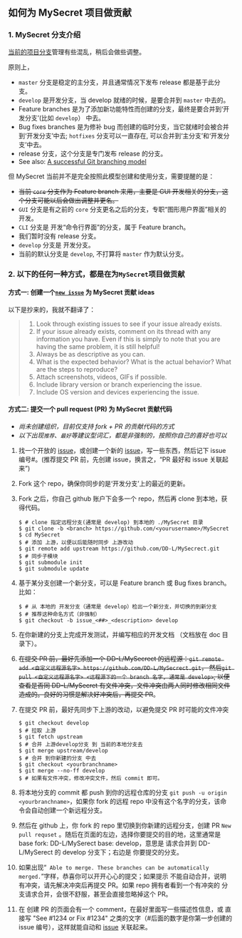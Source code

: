 
## 如何为 MySecret 项目做贡献

### 1. MySecret 分支介绍
[当前的项目分支](https://github.com/DD-L/MySecrect/network)管理有些混乱，稍后会做些调整。

原则上，

* `master` 分支是稳定的主分支，并且通常情况下发布 release 都是基于此分支。
* `develop` 是开发分支，当 develop 就绪的时候，是要合并到 `master` 中去的。
* Feature branches 是为了添加新功能特性而创建的分支，最终是要合并到‘开发分支’(比如 `develop`） 中去。
* Bug fixes branches 是为修补 bug 而创建的临时分支，当它就绪时会被合并到‘开发分支’中去; `hotfixes` 分支可以一直存在, 可以合并到‘主分支’和‘开发分支’中去。
* release 分支，这个分支是专门发布 release 的分支。
* See also: [A successful Git branching model](http://nvie.com/posts/a-successful-git-branching-model/)

但 MySecret 当前并不是完全按照此模型创建和使用分支，需要提醒的是：

* ~~当前 `core` 分支作为 Feature branch 来用，主要是 GUI 开发相关的分支，这个分支可能以后会做出调整并更名。~~
* `GUI` 分支是有之前的 `core` 分支更名之后的分支，专职“图形用户界面”相关的开发。
* `CLI` 分支是 开发“命令行界面”的分支，属于 Feature branch。
* 我们暂时没有 release 分支。
* `develop` 分支是 开发分支。
* 当前的默认分支是 `develop`, 不打算将 `master` 作为默认分支。


### 2. 以下的任何一种方式，都是在为`MySecret`项目做贡献

#### 方式一: 创建一个[`new issue`](https://github.com/DD-L/MySecrect/issues) 为 MySecret 贡献 ideas

以下是抄来的，我就不翻译了：
 
> 1. Look through existing issues to see if your issue already exists.
> 2. If your issue already exists, comment on its thread with any information you have. Even if this is simply to note that you are having the same problem, it is still helpful!
> 3. Always be as descriptive as you can.
> 4. What is the expected behavior? What is the actual behavior? What are the steps to reproduce?
> 5. Attach screenshots, videos, GIFs if possible.
> 6. Include library version or branch experiencing the issue.
> 7. Include OS version and devices experiencing the issue.

#### 方式二: 提交一个 pull request (PR) 为 MySecret 贡献代码

* *尚未创建组织，目前仅支持 fork + PR 的贡献代码的方式*
* *以下出现`推荐`、`最好`等建议型词汇，都是非强制的，按照你自己的喜好也可以*

1. 找一个开放的 [issue](https://github.com/DD-L/MySecrect/issues)，或创建一个新的 [issue](https://github.com/DD-L/MySecrect/issues)，写一些东西，然后记下 issue 编号#。(推荐提交 PR 前，先创建 issue，换言之，“PR 最好和 issue 关联起来”)
2. Fork 这个 repo，确保你同步的是‘开发分支’上的最近的更新。
3. Fork 之后，你自己 github 账户下会多一个 repo，然后再 clone 到本地，获得代码。

	```shell
	$ # clone 指定远程分支(通常是 develop) 到本地的 ./MySecret 目录
	$ git clone -b <branch> https://github.com/<yourusername>/MySecret
	$ cd MySecret
	$ # 添加 上游，以便以后能随时同步 上游改动
	$ git remote add upstream https://github.com/DD-L/MySecrect.git
	$ # 同步子模块
	$ git submodule init
	$ git submodule update
	```

4. 基于某分支创建一个新分支，可以是 Feature branch 或 Bug fixes branch。比如：

	```shell
	$ # 从 本地的 开发分支（通常是 develop）检出一个新分支，并切换的到新分支 
	$ # 推荐这种命名方式（非强制）
	$ git checkout -b issue_<##>_<description> develop
	```

5. 在你新建的分支上完成开发测试，并编写相应的开发文档 （文档放在 doc 目录下）。
6. ~~在提交 PR 前，最好先添加一个 DD-L/MySecrect 的远程源：`git remote add <自定义远程源名字> https://github.com/DD-L/MySecrect.git`， 然后`git pull <自定义远程源名字> <远程源下的一个 branch 名字, 通常是 develop>`, 以便查看是否同 DD-L/MySecret 有文件冲突，文件冲突由两人同时修改相同文件造成的。良好的习惯是解决好冲突后，再提交 PR~~。
7. 在提交 PR 前，最好先同步下上游的改动，以避免提交 PR 时可能的文件冲突
	
	```shell
	$ git checkout develop
	$ # 拉取 上游
	$ git fetch upstream
	$ # 合并 上游develop分支 到 当前的本地分支去
	$ git merge upstream/develop
	$ # 合并 到你新建的分支 中去
	$ git checkout <yourbranchname>
	$ git merge --no-ff develop
	$ # 如果有文件冲突，修改冲突文件，然后 commit 即可。
	``` 
8. 将本地分支的 commit 都 push 到你的远程仓库的分支 `git push -u origin <yourbranchname>`，如果你 fork 的远程 repo 中没有这个名字的分支，该命令会自动创建一个新远程分支。
9. 然后在 github 上，你 fork 的 repo 里切换到你新建的远程分支，创建 PR `New pull requset` 。随后在页面的左边，选择你要提交的目的地，这里通常是 base fork: DD-L/MySerect base: develop，意思是 请求合并到 DD-L/MySerect 的 develop 分支下；右边是 你要提交的分支。
10. 如果出现“` Able to merge. These branches can be automatically merged.`”字样，恭喜你可以开开心心的提交；如果提示 不能自动合并，说明有冲突，请先解决冲突后再提交 PR。如果 repo 拥有者看到一个有冲突的 分支请求合并，会很不舒服，甚至会直接忽略掉这个 PR。
11. 在 创建 PR 的页面会有一个 comment，在最好里面写一些描述性信息，或 直接写 "See #1234 or Fix #1234" 之类的文字（#后面的数字是你第一步创建的 issue 编号），这样就能自动和 [issue](https://github.com/DD-L/MySecrect/issues) 关联起来。